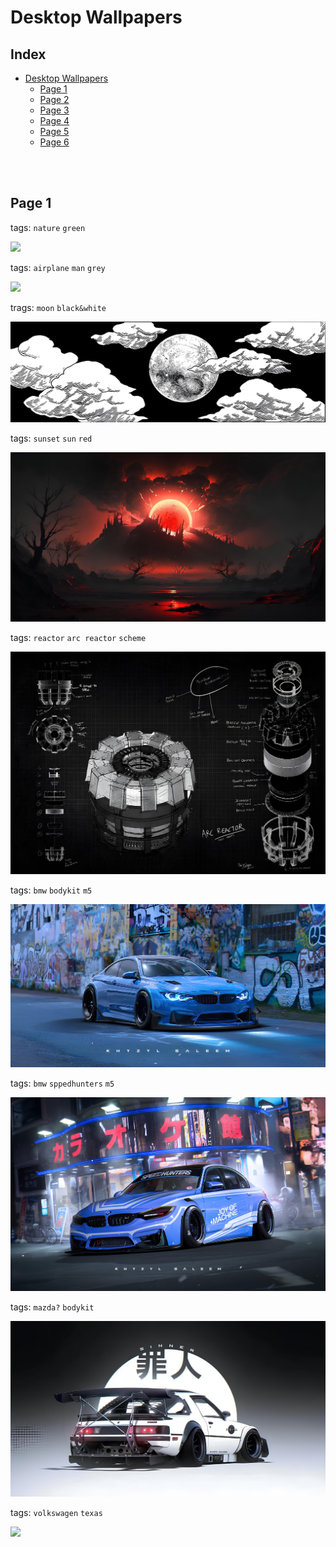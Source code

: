 # Desktop Wallpapers

## Index

- [Desktop Wallpapers](https://github.com/sarkans404/wallpapers/blob/main/Desktop%20Wallpapers.md)
  - [Page 1](https://github.com/sarkans404/wallpapers/blob/main/Pages/page1.md)
  - [Page 2](https://github.com/sarkans404/wallpapers/blob/main/Pages/page2.md)
  - [Page 3](https://github.com/sarkans404/wallpapers/blob/main/Pages/page3.md)
  - [Page 4](https://github.com/sarkans404/wallpapers/blob/main/Pages/page4.md)
  - [Page 5](https://github.com/sarkans404/wallpapers/blob/main/Pages/page5.md)
  - [Page 6](https://github.com/sarkans404/wallpapers/blob/main/Pages/page6.md)



<br><br>

## Page 1

tags: `nature` `green`

<img src="https://raw.githubusercontent.com/sarkans404/wallpapers/main/Image/1325116.png?token=GHSAT0AAAAAACWGQLWZ356AHUUDJ6BMHDWYZWO2SRQ">

<br>

tags: `airplane` `man` `grey`

<img src="https://raw.githubusercontent.com/sarkans404/wallpapers/main/Image/2024-08-25_212231.png?token=GHSAT0AAAAAACWGQLWYQDNYUWDKN5NY4DJMZWO2UAQ">

<br>

trags: `moon` `black&white`

<img src="https://raw.githubusercontent.com/sarkans404/wallpapers/main/Image/24b2e542c23c3ae766211150f0ada011.jpg?token=GHSAT0AAAAAACWGQLWYRTGQPD3VKGZKS5RMZWO2WNA">

<br>

tags: `sunset` `sun` `red`

<img src="https://raw.githubusercontent.com/sarkans404/wallpapers/main/Image/31df4537fe7a71d208ab8003845cb197.jpg?token=GHSAT0AAAAAACWGQLWZNRCZ6DCDJUZRUJYIZWO2XRQ">

<br>

tags: `reactor` `arc reactor` `scheme`

<img src="https://raw.githubusercontent.com/sarkans404/wallpapers/main/Image/4223f371a2ad6651ac632867e1584bed.jpg?token=GHSAT0AAAAAACWGQLWZE637L7FU67IUJEAGZWO2YZA">

<br>

tags: `bmw` `bodykit` `m5`

<img src="https://raw.githubusercontent.com/sarkans404/wallpapers/main/Image/4f8b9d83b53abb1a3f5958de39bb23f3.jpg?token=GHSAT0AAAAAACWGQLWYCH5KUKWBMX6BF36IZWO2Z6Q">

<br>

tags: `bmw` `sppedhunters` `m5`

<img src="https://raw.githubusercontent.com/sarkans404/wallpapers/main/Image/82badb5414012390c859b0edea46bd85.jpg?token=GHSAT0AAAAAACWGQLWZOTNIODDGMX6HHBYIZWO225Q">

<br>

tags: `mazda?` `bodykit`

<img src="https://raw.githubusercontent.com/sarkans404/wallpapers/main/Image/93cd6f16d1e0a76a91f4beb6fd8e2a86.jpg?token=GHSAT0AAAAAACWGQLWZKLASUZHZ6Q5A6OJ6ZWO234Q">

<br>

tags: `volkswagen` `texas`

<img src="https://raw.githubusercontent.com/sarkans404/wallpapers/main/Image/Cloudsnight.jpg?token=GHSAT0AAAAAACWGQLWZ7CGZPLGMW66P33LMZWO267Q">

<br>

